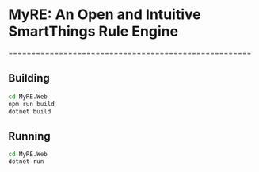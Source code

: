 # MyRE: An Open and Intuitive SmartThings Rule Engine
=====================================================

## Building
```bash
cd MyRE.Web
npm run build
dotnet build
```

## Running
```bash
cd MyRE.Web
dotnet run
```
